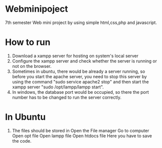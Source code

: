 # Webminipoject
7th semester Web mini project by using simple html,css,php and javascript.

# How to run
1. Download a xampp server for hosting on system's local server
2. Configure the xampp server and check whether the server is running or not on the browser.
3. Sometimes in ubuntu, there would be already a server running, so before you start the apache server, you need to stop this server by using the command  "sudo service apache2 stop" and then start the xampp server "sudo /opt/lampp/lampp start".
4. In windows, the database port would be occupied, so there the port number has to be changed to run the server correctly.

# In Ubuntu
1. The files should be stored in
  Open the File manager
  Go to computer
  Open opt file
  Open lampp file
  Open htdocs file
 Here you have to save the code.
